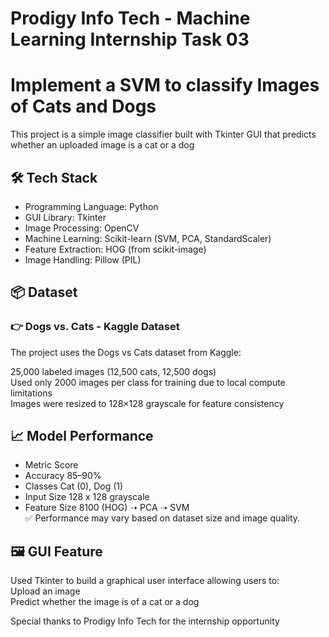 # Prodigy Info Tech - Machine Learning Internship Task 03  
# Implement a SVM to classify Images of Cats and Dogs  
This project is a simple image classifier built with Tkinter GUI that predicts whether an uploaded image is a cat or a dog  

## 🛠️ Tech Stack  
- Programming Language: Python  
- GUI Library: Tkinter  
- Image Processing: OpenCV  
- Machine Learning: Scikit-learn (SVM, PCA, StandardScaler)  
- Feature Extraction: HOG (from scikit-image)  
- Image Handling: Pillow (PIL)  
## 📦 Dataset  
### 👉 Dogs vs. Cats - Kaggle Dataset  
The project uses the Dogs vs Cats dataset from Kaggle:  

25,000 labeled images (12,500 cats, 12,500 dogs)  
Used only 2000 images per class for training due to local compute limitations  
Images were resized to 128×128 grayscale for feature consistency  
## 📈 Model Performance  
- Metric	Score  
- Accuracy	85–90%  
- Classes	Cat (0), Dog (1)  
- Input Size	128 x 128 grayscale  
- Feature Size	8100 (HOG) ➝ PCA ➝ SVM  
✅ Performance may vary based on dataset size and image quality.  

## 🖼️ GUI Feature  
Used Tkinter to build a graphical user interface allowing users to:  
Upload an image  
Predict whether the image is of a cat or a dog 

Special thanks to Prodigy Info Tech for the internship opportunity  
